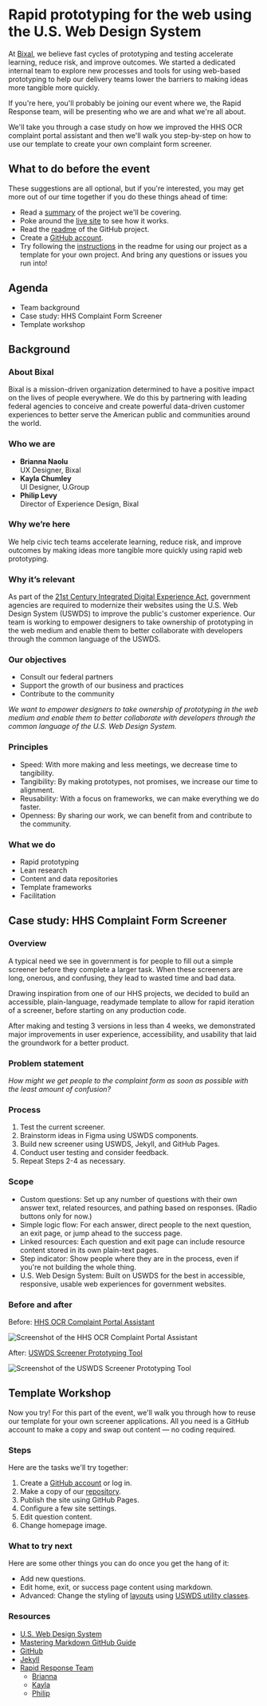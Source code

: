 # Rapid prototyping for the web using the U.S. Web Design System

At [Bixal](https://www.bixal.com/), we believe fast cycles of prototyping and testing accelerate learning, reduce risk, and improve outcomes. We started a dedicated internal team to explore new processes and tools for using web-based prototyping to help our delivery teams lower the barriers to making ideas more tangible more quickly.

If you're here, you'll probably be joining our event where we, the Rapid Response team, will be presenting who we are and what we're all about. 

We'll take you through a case study on how we improved the HHS OCR complaint portal assistant and then we'll walk you step-by-step on how to use our template to create your own complaint form screener. 

## What to do before the event

These suggestions are all optional, but if you're interested, you may get more out of our time together if you do these things ahead of time:
- Read a [summary](https://github.com/Bixal/rapid-response-team/wiki/Project-story-%E2%80%94-USWDS-Screener-Prototyping-Tool) of the project we'll be covering.
- Poke around the [live site](https://bixal.github.io/uswds-screener-prototyping-tool/) to see how it works.
- Read the [readme](https://github.com/Bixal/uswds-screener-prototyping-tool#readme) of the GitHub project.
- Create a [GitHub account](https://github.com/signup).
- Try following the [instructions](https://github.com/Bixal/uswds-screener-prototyping-tool#how-to) in the readme for using our project as a template for your own project. And bring any questions or issues you run into!

## Agenda

- Team background
- Case study: HHS Complaint Form Screener
- Template workshop

## Background

### About Bixal

Bixal is a mission-driven organization determined to have a positive impact on the lives of people everywhere.
We do this by partnering with leading federal agencies to conceive and create powerful data-driven customer experiences to better serve the American public and communities around the world.

### Who we are

- **Brianna Naolu**  
  UX Designer, Bixal
- **Kayla Chumley**  
  UI Designer, U.Group
- **Philip Levy**  
  Director of Experience Design, Bixal

### Why we’re here

We help civic tech teams accelerate learning, reduce risk, and improve outcomes by making ideas more tangible more quickly using rapid web prototyping.

### Why it’s relevant

As part of the [21st Century Integrated Digital Experience Act](https://digital.gov/resources/21st-century-integrated-digital-experience-act/), government agencies are required to modernize their websites using the U.S. Web Design System (USWDS) to improve the public's customer experience. Our team is working to empower designers to take ownership of prototyping in the web medium and enable them to better collaborate with developers through the common language of the USWDS.

### Our objectives

- Consult our federal partners
- Support the growth of our business and practices
- Contribute to the community

*We want to empower designers to take ownership of prototyping in the web medium and enable them to better collaborate with developers through the common language of the U.S. Web Design System.*

### Principles

- Speed: With more making and less meetings, we decrease time to tangibility.
- Tangibility: By making prototypes, not promises, we increase our time to alignment.
- Reusability: With a focus on frameworks, we can make everything we do faster.
- Openness: By sharing our work, we can benefit from and contribute to the community.

### What we do

- Rapid prototyping
- Lean research
- Content and data repositories
- Template frameworks
- Facilitation

## Case study: HHS Complaint Form Screener

### Overview

A typical need we see in government is for people to fill out a simple screener before they complete a larger task. When these screeners are long, onerous, and confusing, they lead to wasted time and bad data.

Drawing inspiration from one of our HHS projects, we decided to build an accessible, plain-language, readymade template to allow for rapid iteration of a screener, before starting on any production code.

After making and testing 3 versions in less than 4 weeks, we demonstrated major improvements in user experience, accessibility, and usability that laid the groundwork for a better product.

### Problem statement

*How might we get people to the complaint form as soon as possible with the least amount of confusion?*

### Process

1. Test the current screener.
2. Brainstorm ideas in Figma using USWDS components.
3. Build new screener using USWDS, Jekyll, and GitHub Pages.
4. Conduct user testing and consider feedback.
5. Repeat Steps 2-4 as necessary.

### Scope

- Custom questions: Set up any number of questions with their own answer text, related resources, and pathing based on responses. (Radio buttons only for now.)
- Simple logic flow: For each answer, direct people to the next question, an exit page, or jump ahead to the success page.
- Linked resources: Each question and exit page can include resource content stored in its own plain-text pages.
- Step indicator: Show people where they are in the process, even if you're not building the whole thing.
- U.S. Web Design System: Built on USWDS for the best in accessible, responsive, usable web experiences for government websites.

### Before and after

Before: [HHS OCR Complaint Portal Assistant](https://ocrportal.hhs.gov/ocr/smartscreen/main.jsf)

![Screenshot of the HHS OCR Complaint Portal Assistant](https://user-images.githubusercontent.com/5177337/130708696-12c73c11-54c2-4369-a9e9-92c1c0ec8c63.png)

After: [USWDS Screener Prototyping Tool](https://bixal.github.io/uswds-screener-prototyping-tool/)

![Screenshot of the USWDS Screener Prototyping Tool](https://user-images.githubusercontent.com/5177337/130708836-e05f8b1e-220a-4077-955b-4cc7b71eed74.png)

## Template Workshop

Now you try! For this part of the event, we'll walk you through how to reuse our template for your own screener applications. All you need is a GitHub account to make a copy and swap out content — no coding required.

### Steps

Here are the tasks we'll try together:

1. Create a [GitHub account](https://github.com/signup) or log in.
2. Make a copy of our [repository](https://github.com/Bixal/uswds-screener-prototyping-tool/generate).
3. Publish the site using GitHub Pages.
4. Configure a few site settings.
5. Edit question content.
6. Change homepage image.

### What to try next

Here are some other things you can do once you get the hang of it:

- Add new questions.
- Edit home, exit, or success page content using markdown.
- Advanced: Change the styling of [layouts](https://jekyllrb.com/docs/step-by-step/04-layouts/) using [USWDS utility classes](https://designsystem.digital.gov/utilities/).

### Resources

- [U.S. Web Design System](https://designsystem.digital.gov/)
- [Mastering Markdown GitHub Guide](https://guides.github.com/features/mastering-markdown/)
- [GitHub](https://github.com/)
- [Jekyll](https://jekyllrb.com/)
- [Rapid Response Team](https://github.com/Bixal/rapid-response-team/wiki)
    - [Brianna](https://www.linkedin.com/in/bnaolu/)
    - [Kayla](https://www.linkedin.com/in/kayla-chumley/)
    - [Philip](https://twitter.com/pglevy)

